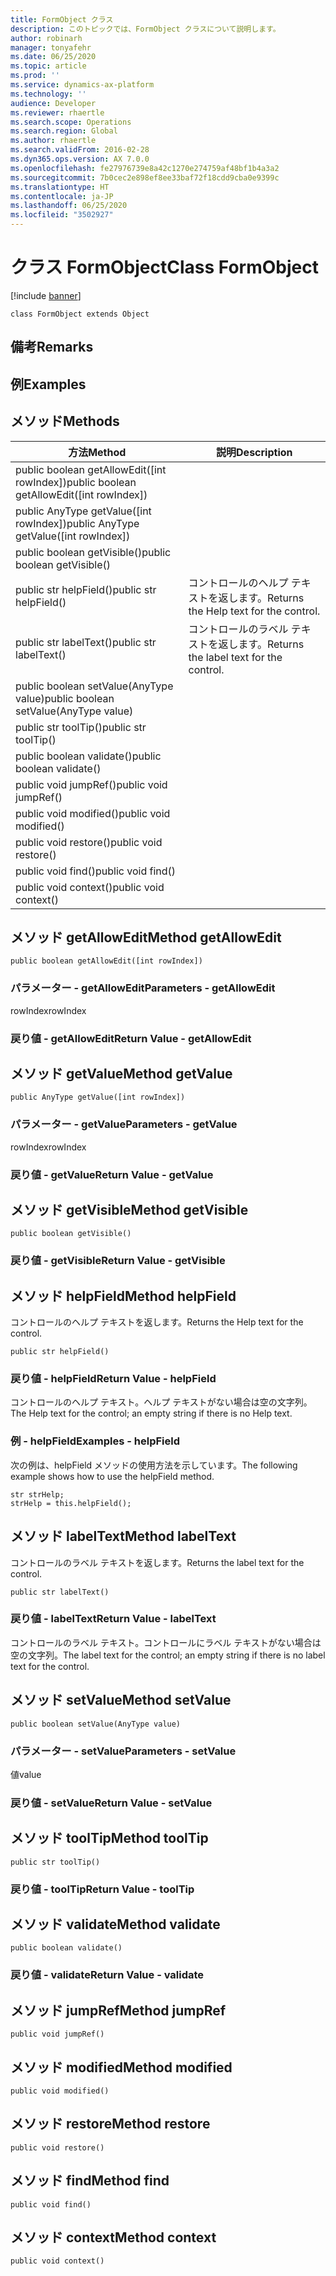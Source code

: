 ```yaml
---
title: FormObject クラス
description: このトピックでは、FormObject クラスについて説明します。
author: robinarh
manager: tonyafehr
ms.date: 06/25/2020
ms.topic: article
ms.prod: ''
ms.service: dynamics-ax-platform
ms.technology: ''
audience: Developer
ms.reviewer: rhaertle
ms.search.scope: Operations
ms.search.region: Global
ms.author: rhaertle
ms.search.validFrom: 2016-02-28
ms.dyn365.ops.version: AX 7.0.0
ms.openlocfilehash: fe27976739e8a42c1270e274759af48bf1b4a3a2
ms.sourcegitcommit: 7b0cec2e898ef8ee33baf72f18cdd9cba0e9399c
ms.translationtype: HT
ms.contentlocale: ja-JP
ms.lasthandoff: 06/25/2020
ms.locfileid: "3502927"
---
```

# <a name="class-formobject"></a><span data-ttu-id="1b5e8-103">クラス FormObject</span><span class="sxs-lookup"><span data-stu-id="1b5e8-103">Class FormObject</span></span>

[!include [banner](../../includes/banner.md)]


```xpp
class FormObject extends Object
```

## <a name="remarks"></a><span data-ttu-id="1b5e8-104">備考</span><span class="sxs-lookup"><span data-stu-id="1b5e8-104">Remarks</span></span>

## <a name="examples"></a><span data-ttu-id="1b5e8-105">例</span><span class="sxs-lookup"><span data-stu-id="1b5e8-105">Examples</span></span>

## <a name="methods"></a><span data-ttu-id="1b5e8-106">メソッド</span><span class="sxs-lookup"><span data-stu-id="1b5e8-106">Methods</span></span>

| <span data-ttu-id="1b5e8-107">方法</span><span class="sxs-lookup"><span data-stu-id="1b5e8-107">Method</span></span>                                        | <span data-ttu-id="1b5e8-108">説明</span><span class="sxs-lookup"><span data-stu-id="1b5e8-108">Description</span></span>                             |
|-----------------------------------------------|-----------------------------------------|
| <span data-ttu-id="1b5e8-109">public boolean getAllowEdit(\[int rowIndex\])</span><span class="sxs-lookup"><span data-stu-id="1b5e8-109">public boolean getAllowEdit(\[int rowIndex\])</span></span> |                                         |
| <span data-ttu-id="1b5e8-110">public AnyType getValue(\[int rowIndex\])</span><span class="sxs-lookup"><span data-stu-id="1b5e8-110">public AnyType getValue(\[int rowIndex\])</span></span>     |                                         |
| <span data-ttu-id="1b5e8-111">public boolean getVisible()</span><span class="sxs-lookup"><span data-stu-id="1b5e8-111">public boolean getVisible()</span></span>                   |                                         |
| <span data-ttu-id="1b5e8-112">public str helpField()</span><span class="sxs-lookup"><span data-stu-id="1b5e8-112">public str helpField()</span></span>                        | <span data-ttu-id="1b5e8-113">コントロールのヘルプ テキストを返します。</span><span class="sxs-lookup"><span data-stu-id="1b5e8-113">Returns the Help text for the control.</span></span>  |
| <span data-ttu-id="1b5e8-114">public str labelText()</span><span class="sxs-lookup"><span data-stu-id="1b5e8-114">public str labelText()</span></span>                        | <span data-ttu-id="1b5e8-115">コントロールのラベル テキストを返します。</span><span class="sxs-lookup"><span data-stu-id="1b5e8-115">Returns the label text for the control.</span></span> |
| <span data-ttu-id="1b5e8-116">public boolean setValue(AnyType value)</span><span class="sxs-lookup"><span data-stu-id="1b5e8-116">public boolean setValue(AnyType value)</span></span>        |                                         |
| <span data-ttu-id="1b5e8-117">public str toolTip()</span><span class="sxs-lookup"><span data-stu-id="1b5e8-117">public str toolTip()</span></span>                          |                                         |
| <span data-ttu-id="1b5e8-118">public boolean validate()</span><span class="sxs-lookup"><span data-stu-id="1b5e8-118">public boolean validate()</span></span>                     |                                         |
| <span data-ttu-id="1b5e8-119">public void jumpRef()</span><span class="sxs-lookup"><span data-stu-id="1b5e8-119">public void jumpRef()</span></span>                         |                                         |
| <span data-ttu-id="1b5e8-120">public void modified()</span><span class="sxs-lookup"><span data-stu-id="1b5e8-120">public void modified()</span></span>                        |                                         |
| <span data-ttu-id="1b5e8-121">public void restore()</span><span class="sxs-lookup"><span data-stu-id="1b5e8-121">public void restore()</span></span>                         |                                         |
| <span data-ttu-id="1b5e8-122">public void find()</span><span class="sxs-lookup"><span data-stu-id="1b5e8-122">public void find()</span></span>                            |                                         |
| <span data-ttu-id="1b5e8-123">public void context()</span><span class="sxs-lookup"><span data-stu-id="1b5e8-123">public void context()</span></span>                         |                                         |

## <a name="method-getallowedit"></a><span data-ttu-id="1b5e8-124">メソッド getAllowEdit</span><span class="sxs-lookup"><span data-stu-id="1b5e8-124">Method getAllowEdit</span></span>

```xpp
public boolean getAllowEdit([int rowIndex])
```

### <a name="parameters---getallowedit"></a><span data-ttu-id="1b5e8-125">パラメーター - getAllowEdit</span><span class="sxs-lookup"><span data-stu-id="1b5e8-125">Parameters - getAllowEdit</span></span>

<span data-ttu-id="1b5e8-126">rowIndex</span><span class="sxs-lookup"><span data-stu-id="1b5e8-126">rowIndex</span></span>  

### <a name="return-value---getallowedit"></a><span data-ttu-id="1b5e8-127">戻り値 - getAllowEdit</span><span class="sxs-lookup"><span data-stu-id="1b5e8-127">Return Value - getAllowEdit</span></span>

## <a name="method-getvalue"></a><span data-ttu-id="1b5e8-128">メソッド getValue</span><span class="sxs-lookup"><span data-stu-id="1b5e8-128">Method getValue</span></span>

```xpp
public AnyType getValue([int rowIndex])
```

### <a name="parameters---getvalue"></a><span data-ttu-id="1b5e8-129">パラメーター - getValue</span><span class="sxs-lookup"><span data-stu-id="1b5e8-129">Parameters - getValue</span></span>

<span data-ttu-id="1b5e8-130">rowIndex</span><span class="sxs-lookup"><span data-stu-id="1b5e8-130">rowIndex</span></span>  

### <a name="return-value---getvalue"></a><span data-ttu-id="1b5e8-131">戻り値 - getValue</span><span class="sxs-lookup"><span data-stu-id="1b5e8-131">Return Value - getValue</span></span>

## <a name="method-getvisible"></a><span data-ttu-id="1b5e8-132">メソッド getVisible</span><span class="sxs-lookup"><span data-stu-id="1b5e8-132">Method getVisible</span></span>

```xpp
public boolean getVisible()
```

### <a name="return-value---getvisible"></a><span data-ttu-id="1b5e8-133">戻り値 - getVisible</span><span class="sxs-lookup"><span data-stu-id="1b5e8-133">Return Value - getVisible</span></span>

## <a name="method-helpfield"></a><span data-ttu-id="1b5e8-134">メソッド helpField</span><span class="sxs-lookup"><span data-stu-id="1b5e8-134">Method helpField</span></span>

<span data-ttu-id="1b5e8-135">コントロールのヘルプ テキストを返します。</span><span class="sxs-lookup"><span data-stu-id="1b5e8-135">Returns the Help text for the control.</span></span>

```xpp
public str helpField()
```

### <a name="return-value---helpfield"></a><span data-ttu-id="1b5e8-136">戻り値 - helpField</span><span class="sxs-lookup"><span data-stu-id="1b5e8-136">Return Value - helpField</span></span>

<span data-ttu-id="1b5e8-137">コントロールのヘルプ テキスト。ヘルプ テキストがない場合は空の文字列。</span><span class="sxs-lookup"><span data-stu-id="1b5e8-137">The Help text for the control; an empty string if there is no Help text.</span></span>

### <a name="examples---helpfield"></a><span data-ttu-id="1b5e8-138">例 - helpField</span><span class="sxs-lookup"><span data-stu-id="1b5e8-138">Examples - helpField</span></span>

<span data-ttu-id="1b5e8-139">次の例は、helpField メソッドの使用方法を示しています。</span><span class="sxs-lookup"><span data-stu-id="1b5e8-139">The following example shows how to use the helpField method.</span></span>

```xpp
str strHelp;
strHelp = this.helpField();
```

## <a name="method-labeltext"></a><span data-ttu-id="1b5e8-140">メソッド labelText</span><span class="sxs-lookup"><span data-stu-id="1b5e8-140">Method labelText</span></span>

<span data-ttu-id="1b5e8-141">コントロールのラベル テキストを返します。</span><span class="sxs-lookup"><span data-stu-id="1b5e8-141">Returns the label text for the control.</span></span>

```xpp
public str labelText()
```

### <a name="return-value---labeltext"></a><span data-ttu-id="1b5e8-142">戻り値 - labelText</span><span class="sxs-lookup"><span data-stu-id="1b5e8-142">Return Value - labelText</span></span>

<span data-ttu-id="1b5e8-143">コントロールのラベル テキスト。コントロールにラベル テキストがない場合は空の文字列。</span><span class="sxs-lookup"><span data-stu-id="1b5e8-143">The label text for the control; an empty string if there is no label text for the control.</span></span>

## <a name="method-setvalue"></a><span data-ttu-id="1b5e8-144">メソッド setValue</span><span class="sxs-lookup"><span data-stu-id="1b5e8-144">Method setValue</span></span>

```xpp
public boolean setValue(AnyType value)
```

### <a name="parameters---setvalue"></a><span data-ttu-id="1b5e8-145">パラメーター - setValue</span><span class="sxs-lookup"><span data-stu-id="1b5e8-145">Parameters - setValue</span></span>

<span data-ttu-id="1b5e8-146">値</span><span class="sxs-lookup"><span data-stu-id="1b5e8-146">value</span></span>  

### <a name="return-value---setvalue"></a><span data-ttu-id="1b5e8-147">戻り値 - setValue</span><span class="sxs-lookup"><span data-stu-id="1b5e8-147">Return Value - setValue</span></span>

## <a name="method-tooltip"></a><span data-ttu-id="1b5e8-148">メソッド toolTip</span><span class="sxs-lookup"><span data-stu-id="1b5e8-148">Method toolTip</span></span>

```xpp
public str toolTip()
```

### <a name="return-value---tooltip"></a><span data-ttu-id="1b5e8-149">戻り値 - toolTip</span><span class="sxs-lookup"><span data-stu-id="1b5e8-149">Return Value - toolTip</span></span>

## <a name="method-validate"></a><span data-ttu-id="1b5e8-150">メソッド validate</span><span class="sxs-lookup"><span data-stu-id="1b5e8-150">Method validate</span></span>

```xpp
public boolean validate()
```

### <a name="return-value---validate"></a><span data-ttu-id="1b5e8-151">戻り値 - validate</span><span class="sxs-lookup"><span data-stu-id="1b5e8-151">Return Value - validate</span></span>

## <a name="method-jumpref"></a><span data-ttu-id="1b5e8-152">メソッド jumpRef</span><span class="sxs-lookup"><span data-stu-id="1b5e8-152">Method jumpRef</span></span>

```xpp
public void jumpRef()
```

## <a name="method-modified"></a><span data-ttu-id="1b5e8-153">メソッド modified</span><span class="sxs-lookup"><span data-stu-id="1b5e8-153">Method modified</span></span>

```xpp
public void modified()
```

## <a name="method-restore"></a><span data-ttu-id="1b5e8-154">メソッド restore</span><span class="sxs-lookup"><span data-stu-id="1b5e8-154">Method restore</span></span>

```xpp
public void restore()
```

## <a name="method-find"></a><span data-ttu-id="1b5e8-155">メソッド find</span><span class="sxs-lookup"><span data-stu-id="1b5e8-155">Method find</span></span>

```xpp
public void find()
```

## <a name="method-context"></a><span data-ttu-id="1b5e8-156">メソッド context</span><span class="sxs-lookup"><span data-stu-id="1b5e8-156">Method context</span></span>

```xpp
public void context()
```


